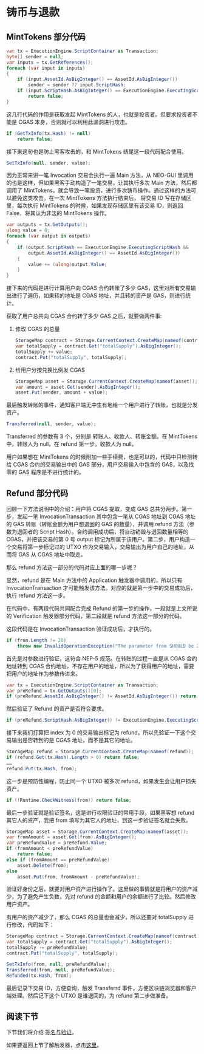 # 铸币与退款

## MintTokens 部分代码

```c#
var tx = ExecutionEngine.ScriptContainer as Transaction;
byte[] sender = null;
var inputs = tx.GetReferences();
foreach (var input in inputs)
{
    if (input.AssetId.AsBigInteger() == AssetId.AsBigInteger())
        sender = sender ?? input.ScriptHash;
    if (input.ScriptHash.AsBigInteger() == ExecutionEngine.ExecutingScriptHash.AsBigInteger())
        return false;
}
```

这几行代码的作用是获取发起 MintTokens 的人，也就是投资者。但要求投资者不能是 CGAS 本身，否则就可以利用此漏洞进行攻击。

```c#
if (GetTxInfo(tx.Hash) != null)
    return false;
```

接下来这句也是防止黑客攻击的，和 MintTokens 结尾这一段代码配合使用。

```c#
SetTxInfo(null, sender, value);
```

因为正常来讲一笔 Invocation 交易会执行一遍 Main 方法，从 NEO-GUI 里调用的也是这样，但如果黑客手动构造了一笔交易，让其执行多次 Main 方法，然后都调用了 MintTokens，就会导致一笔投资，进行多次铸币操作。通过这样的方法可以避免这类攻击。在一次 MintTokens 方法执行结束后， 将交易 ID 写在存储区里，每次执行 MintTokens 的时候，如果发现存储区里有该交易 ID，则返回 False，将其认为非法的 MintTokens 操作。

```c#
var outputs = tx.GetOutputs();
ulong value = 0;
foreach (var output in outputs)
{
    if (output.ScriptHash == ExecutionEngine.ExecutingScriptHash &&
        output.AssetId.AsBigInteger() == AssetId.AsBigInteger())
    {
        value += (ulong)output.Value;
    }
}
```

接下来的代码是进行计算用户向 CGAS 合约转账了多少 GAS，这里对所有交易输出进行了遍历，如果转的地址是 CGAS 地址，并且转的资产是 GAS，则进行统计。

获取了用户总共向 CGAS 合约转了多少 GAS 之后，就要做两件事:

1. 修改 CGAS 的总量


   ```c#
   StorageMap contract = Storage.CurrentContext.CreateMap(nameof(contract));
   var totalSupply = contract.Get("totalSupply").AsBigInteger(); 
   totalSupply += value;
   contract.Put("totalSupply", totalSupply);
   ```

2. 给用户分按兑换比例发 CGAS


   ```c#
   StorageMap asset = Storage.CurrentContext.CreateMap(nameof(asset));
   var amount = asset.Get(sender).AsBigInteger();
   asset.Put(sender, amount + value);
   ```

最后触发转账的事件，通知客户端无中生有地给一个用户进行了转账，也就是分发资产。

```c#
Transferred(null, sender, value);
```

Transferred 的参数有 3 个，分别是 转账人、收款人、转账金额。在 MintTokens 中，转账人为 null，在 refund 第一步，收款人为 null。

用户如果想在 MintTokens 的时候附加一些手续费，也是可以的，代码中只检测转给 CGAS 合约的交易输出中的 GAS 部分，用户交易输入中包含的 GAS，以及找零的 GAS 程序是不进行统计的。

## Refund 部分代码

回顾一下方法说明中的介绍：用户将 CGAS 提取，变成 GAS 总共分两步。第一步，发起一笔 InvocationTransaction 其中包含一笔从 CGAS 地址到 CGAS 地址的 GAS 转账（转账金额为用户想退回的 GAS 的数量），并调用 refund 方法（参数为退回者的 Script Hash）。合约调用成功后，将自动销毁与退回数量相等的 CGAS，并把该交易的第 0 号 output 标记为所属于该用户。第二步，用户构造一个交易将第一步标记过的 UTXO 作为交易输入，交易输出为用户自己的地址，从而将 GAS 从 CGAS 地址中取走。

那么 refund 方法这一部分的代码对应上面的哪一步呢？

显然，refund 是在 Main 方法中的 Application 触发器中调用的，所以只有 InvocationTransaction 才可能触发该方法。对应的就是第一步中的交易成功后，执行 refund 方法这一步。

在代码中，有两段代码共同配合完成 Refund 的第一步的操作，一段就是上文所说的 Verification 触发器部分代码，第二段就是 refund 方法这一部分的代码。

这段代码是在 InvocationTransaction 验证成功后，才执行的。

```c#
if (from.Length != 20)
    throw new InvalidOperationException("The parameter from SHOULD be 20-byte addresses.");
```

首先是对参数进行验证，这符合 NEP-5 规范。在转账的过程一直是从 CGAS 合约地址转到 CGAS 合约地址，不存在用户的地址，所以为了获得用户的地址，需要把用户的地址作为参数传进来。

```c#
var tx = ExecutionEngine.ScriptContainer as Transaction;
var preRefund = tx.GetOutputs()[0];
if (preRefund.AssetId.AsBigInteger() != AssetId.AsBigInteger()) return false;
```

然后验证了 Refund 的资产是否符合要求。

```c#
if (preRefund.ScriptHash.AsBigInteger() != ExecutionEngine.ExecutingScriptHash.AsBigInteger()) return false;
```

接下来我们打算把 index 为 0 的交易输出标记为 refund，所以先验证一下这个交易输出是否转到的是 CGAS 地址，而不是其它的地址。

```c#
StorageMap refund = Storage.CurrentContext.CreateMap(nameof(refund));
if (refund.Get(tx.Hash).Length > 0) return false; 
……
refund.Put(tx.Hash, from);
```

这一步是预防性编程，防止同一个 UTXO 被多次 refund，如果发生会让用户损失资产。

```c#
if (!Runtime.CheckWitness(from)) return false;
```

最后一步验证就是验证签名，这是进行权限验证的常用手段，如果黑客想 refund 其它人的资产，我把 from 填写为其它人的地址，到这一步验证签名就会失败。

```c#
StorageMap asset = Storage.CurrentContext.CreateMap(nameof(asset));
var fromAmount = asset.Get(from).AsBigInteger(); 
var preRefundValue = preRefund.Value;
if (fromAmount < preRefundValue)
    return false;
else if (fromAmount == preRefundValue)
    asset.Delete(from); 
else
    asset.Put(from, fromAmount - preRefundValue); 
```

验证好身份之后，就要对用户资产进行操作了。这里做的事情就是将用户的资产减少，为了避免产生负数，先对 refund 的金额和用户的余额进行了比较。然后修改用户资产。

有用户的资产减少了，那么 CGAS 的总量也会减少，所以还要对 totalSupply 进行修改，代码如下：

```c#
StorageMap contract = Storage.CurrentContext.CreateMap(nameof(contract));
var totalSupply = contract.Get("totalSupply").AsBigInteger(); 
totalSupply -= preRefundValue;
contract.Put("totalSupply", totalSupply);
```

```c#
SetTxInfo(from, null, preRefundValue);
Transferred(from, null, preRefundValue);
Refunded(tx.Hash, from);
```

最后记录下交易 ID，方便查询，触发 Transferrd 事件，方便区块链浏览器和客户端处理。然后记下这个 UTXO 是谁退回的，为 refund 第二步做准备。

## 阅读下节

下节我们将介绍 [签名与验证](6_signature_and_verification.md)。

如果要返回上节了解触发器，点击[这里](4_trigger.md)。